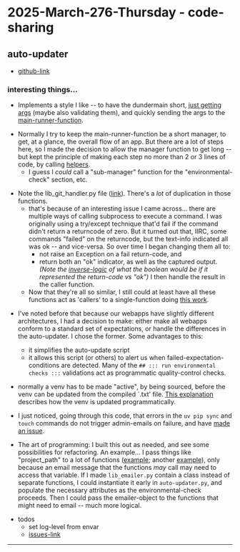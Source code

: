 2025-March-276-Thursday - code-sharing
======================================

## auto-updater

- [github-link](https://github.com/Brown-University-Library/requirements-auto-updater)

### interesting things...

- Implements a style I like -- to have the dundermain short, [just getting args][args] (maybe also validating them), and quickly sending the args to the [main-runner-function][main].

[args]: <https://github.com/Brown-University-Library/requirements-auto-updater/blob/b13f3db861d4fea4f8719f7ab10a697de5eae22d/auto_updater.py#L304-L317>

[main]: <https://github.com/Brown-University-Library/requirements-auto-updater/blob/b13f3db861d4fea4f8719f7ab10a697de5eae22d/auto_updater.py#L214>

- Normally I try to keep the main-runner-function be a short manager, to get, at a glance, the overall flow of an app. But there are a lot of steps here, so I made the decision to allow the manager function to get long -- but kept the principle of making each step no more than 2 or 3 lines of code, by calling [helpers][lib_helpers].
    - I guess I _could_ call a "sub-manager" function for the "environmental-check" section, etc.

[lib_helpers]: <https://github.com/Brown-University-Library/requirements-auto-updater/blob/b13f3db861d4fea4f8719f7ab10a697de5eae22d/auto_updater.py#L27-L30>

- Note the lib_git_handler.py file ([link][git_handler_link]). There's a _lot_ of duplication in those functions.
    - that's because of an interesting issue I came across... there are multiple ways of calling subprocess to execute a command. I was originally using a try/except technique that'd fail if the command didn't return a returncode of zero. But it turned out that, IIRC, some commands "failed" on the returncode, but the text-info indicated all was ok -- and vice-versa. So over time I began changing them all to:
        - not raise an Exception on a fail return-code, and
        - return both an "ok" indicator, as well as the captured output. _(Note the [inverse-logic][ilogic] of what the boolean would be if it represented the return-code vs "ok")_ I then handle the result in the caller function.
    - Now that they're all so similar, I still could at least have all these functions act as 'callers' to a single-function doing [this work](https://github.com/Brown-University-Library/requirements-auto-updater/blob/6e8b540ad1a6f389e115f2cfb364751380b94f58/lib/lib_git_handler.py#L13-L17).

[git_handler_link]: <https://github.com/Brown-University-Library/requirements-auto-updater/blob/main/lib/lib_git_handler.py>

[ilogic]: <https://github.com/Brown-University-Library/requirements-auto-updater/blob/main/lib/lib_git_handler.py#L15>

- I've noted before that because our webapps have slightly different architectures, I had a decision to make: either make all webapps conform to a standard set of expectations, or handle the differences in the auto-updater. I chose the former. Some advantages to this:
    - it simplifies the auto-update script
    - it allows this script (or others) to alert us when failed-expectation-conditions are detected. Many of the `## ::: run environmental checks :::` validations act as programmatic quality-control checks.

- normally a venv has to be made "active", by being sourced, before the venv can be updated from the compiled `.txt' file. [This explanation](https://github.com/Brown-University-Library/requirements-auto-updater/blob/6e8b540ad1a6f389e115f2cfb364751380b94f58/auto_updater.py#L128-L136) describes how the venv is updated programmatically.

- I just noticed, going through this code, that errors in the `uv pip sync` and `touch` commands do not trigger admin-emails on failure, and have [made an issue](https://github.com/Brown-University-Library/requirements-auto-updater/issues/12).

- The art of programming: I built this out as needed, and see some possibilities for refactoring. An example... I pass things like "project_path" to a lot of functions ([example][ex1]; another [example][ex2]), only because an email message that the functions _may_ call may need to access that variable. If I made `lib_emailer.py` contain a class instead of separate functions, I could instantiate it early in `auto-updater.py`, and populate the necessary attributes as the environmental-check proceeds. Then I could pass the emailer-object to the functions that might need to email -- much more logical.  

[ex1]: <https://github.com/Brown-University-Library/requirements-auto-updater/blob/b13f3db861d4fea4f8719f7ab10a697de5eae22d/auto_updater.py#L230>
[ex2]: <https://github.com/Brown-University-Library/requirements-auto-updater/blob/b13f3db861d4fea4f8719f7ab10a697de5eae22d/auto_updater.py#L232>

- todos
    - set log-level from envar
    - [issues-link](https://github.com/Brown-University-Library/requirements-auto-updater/issues)

---